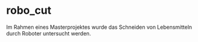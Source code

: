 # robo_cut

Im Rahmen eines Masterprojektes wurde das Schneiden von Lebensmitteln durch Roboter untersucht werden.
